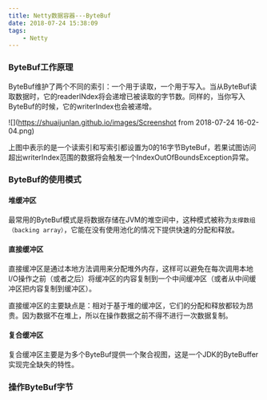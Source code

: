 ```yaml
---
title: Netty数据容器---ByteBuf
date: 2018-07-24 15:38:09
tags:
    - Netty
---
```


### ByteBuf工作原理

ByteBuf维护了两个不同的索引：一个用于读取，一个用于写入。当从ByteBuf读取数据时，它的readerINdex将会递增已被读取的字节数。同样的，当你写入ByteBuf的时候，它的writerIndex也会被递增。

![](https://shuaijunlan.github.io/images/Screenshot from 2018-07-24 16-02-04.png)

上图中表示的是一个读索引和写索引都设置为0的16字节ByteBuf，若果试图访问超出writerIndex范围的数据将会触发一个IndexOutOfBoundsException异常。

<!-- more -->

### ByteBuf的使用模式

#### 堆缓冲区

最常用的ByteBuf模式是将数据存储在JVM的堆空间中，这种模式被称为`支撑数组（backing array）`，它能在没有使用池化的情况下提供快速的分配和释放。

#### 直接缓冲区

直接缓冲区是通过本地方法调用来分配堆外内存，这样可以避免在每次调用本地I/O操作之前（或者之后）将缓冲区的内容复制到一个中间缓冲区（或者从中间缓冲区把内容复制到缓冲区）。

直接缓冲区的主要缺点是：相对于基于堆的缓冲区，它们的分配和释放都较为昂贵。因为数据不在堆上，所以在操作数据之前不得不进行一次数据复制。

#### 复合缓冲区

复合缓冲区主要是为多个ByteBuf提供一个聚合视图，这是一个JDK的ByteBuffer实现完全缺失的特性。

### 操作ByteBuf字节

